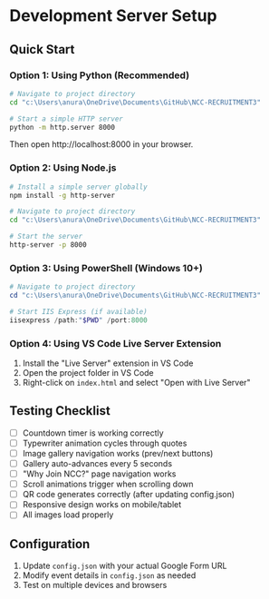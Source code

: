 # Development Server Setup

## Quick Start

### Option 1: Using Python (Recommended)
```bash
# Navigate to project directory
cd "c:\Users\anura\OneDrive\Documents\GitHub\NCC-RECRUITMENT3"

# Start a simple HTTP server
python -m http.server 8000
```
Then open http://localhost:8000 in your browser.

### Option 2: Using Node.js
```bash
# Install a simple server globally
npm install -g http-server

# Navigate to project directory
cd "c:\Users\anura\OneDrive\Documents\GitHub\NCC-RECRUITMENT3"

# Start the server
http-server -p 8000
```

### Option 3: Using PowerShell (Windows 10+)
```powershell
# Navigate to project directory
cd "c:\Users\anura\OneDrive\Documents\GitHub\NCC-RECRUITMENT3"

# Start IIS Express (if available)
iisexpress /path:"$PWD" /port:8000
```

### Option 4: Using VS Code Live Server Extension
1. Install the "Live Server" extension in VS Code
2. Open the project folder in VS Code
3. Right-click on `index.html` and select "Open with Live Server"

## Testing Checklist

- [ ] Countdown timer is working correctly
- [ ] Typewriter animation cycles through quotes
- [ ] Image gallery navigation works (prev/next buttons)
- [ ] Gallery auto-advances every 5 seconds
- [ ] "Why Join NCC?" page navigation works
- [ ] Scroll animations trigger when scrolling down
- [ ] QR code generates correctly (after updating config.json)
- [ ] Responsive design works on mobile/tablet
- [ ] All images load properly

## Configuration

1. Update `config.json` with your actual Google Form URL
2. Modify event details in `config.json` as needed
3. Test on multiple devices and browsers
